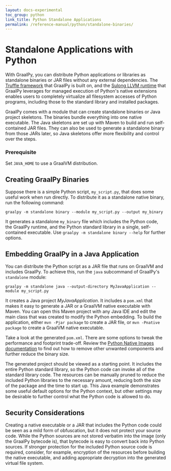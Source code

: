 ```yaml
---
layout: docs-experimental
toc_group: python
link_title: Python Standalone Applications
permalink: /reference-manual/python/standalone-binaries/
---
```

# Standalone Applications with Python

With GraalPy, you can distribute Python applications or libraries as standalone binaries or JAR files without any external dependencies.
The [Truffle framework](https://github.com/oracle/graal/tree/master/truffle) that GraalPy is built on, and the [Sulong LLVM runtime](https://github.com/oracle/graal/tree/master/sulong) that GraalPy leverages for managed execution of Python's native extensions enables users to completely virtualize all filesystem accesses of Python programs, including those to the standard library and installed packages.

GraalPy comes with a module that can create standalone binaries or Java project skeletons.
The binaries bundle everything into one native executable.
The Java skeletons are set up with Maven to build and run self-contained JAR files.
They can also be used to generate a standalone binary from those JARs later, so Java skeletons offer more flexibility and control over the steps.

### Prerequisite

Set `JAVA_HOME` to use a GraalVM distribution.

## Creating GraalPy Binaries

Suppose there is a simple Python script, `my_script.py`, that does some useful work when run directly.
To distribute it as a standalone native binary, run the following command:

```
graalpy -m standalone binary --module my_script.py --output my_binary
```

It generates a standalone `my_binary` file which includes the Python code, the GraalPy runtime, and the Python standard library in a single, self-contained executable.
Use `graalpy -m standalone binary --help` for further options.

## Embedding GraalPy in a Java Application

You can distribute the Python script as a JAR file that runs on GraalVM and includes GraalPy.
To achieve this, run the `java` subcommand of GraalPy's `standalone` module:

```
graalpy -m standalone java --output-directory MyJavaApplication --module my_script.py
```

It creates a Java project _MyJavaApplication_. It includes a `pom.xml` that makes it easy to generate a JAR or a GraalVM native executable with Maven.
You can open this Maven project with any Java IDE and edit the main class that was created to modify the Python embedding.
To build the application, either `mvn -Pjar package` to create a JAR file, or `mvn -Pnative package` to create a GraalVM native executable.

Take a look at the generated `pom.xml`.
There are some options to tweak the performance and footprint trade-off.
Review the [Python Native Images documentation](PythonNativeImages.md) to find out how to remove other unwanted components and further reduce the binary size.

The generated project should be viewed as a starting point.
It includes the entire Python standard library, so the Python code can invoke all of the standard library code.
The resources can be manually pruned to reduce the included Python libraries to the necessary amount, reducing both the size of the package and the time to start up.
This Java example demonstrates some useful default options for the Python context, but other settings may be desirable to further control what the Python code is allowed to do.

## Security Considerations

Creating a native executable or a JAR that includes the Python code could be seen as a mild form of obfuscation, but it does not protect your source code.
While the Python sources are not stored verbatim into the image (only the GraalPy bytecode is), that bytecode is easy to convert back into Python sources.
If stronger protection for the included Python source code is required, consider, for example, encryption of the resources before building the native executable, and adding appropriate decryption into the generated virtual file system.
